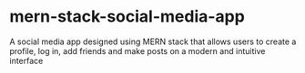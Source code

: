 # mern-stack-social-media-app
A social media app designed using MERN stack that allows users to create a profile, log in, add friends and make posts on a modern and intuitive interface
